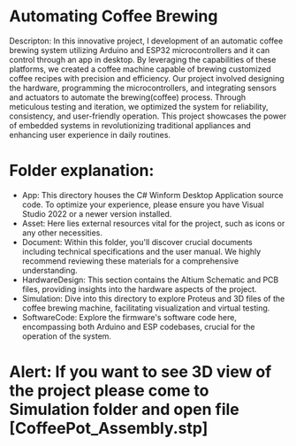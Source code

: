 # Automating Coffee Brewing
Descripton: In this innovative project, I development of an automatic coffee brewing system utilizing Arduino and ESP32 microcontrollers and it can control through an app in desktop. By leveraging the capabilities of these platforms, we created a coffee machine capable of brewing customized coffee recipes with precision and efficiency. Our project involved designing the hardware, programming the microcontrollers, and integrating sensors and actuators to automate the brewing(coffee) process. Through meticulous testing and iteration, we optimized the system for reliability, consistency, and user-friendly operation. This project showcases the power of embedded systems in revolutionizing traditional appliances and enhancing user experience in daily routines.
# Folder explanation:
* App: This directory houses the C# Winform Desktop Application source code. To optimize your experience, please ensure you have Visual Studio 2022 or a newer version installed.
* Asset: Here lies external resources vital for the project, such as icons or any other necessities.
* Document: Within this folder, you'll discover crucial documents including technical specifications and the user manual. We highly recommend reviewing these materials for a comprehensive understanding.
* HardwareDesign: This section contains the Altium Schematic and PCB files, providing insights into the hardware aspects of the project.
* Simulation: Dive into this directory to explore Proteus and 3D files of the coffee brewing machine, facilitating visualization and virtual testing.
* SoftwareCode: Explore the firmware's software code here, encompassing both Arduino and ESP codebases, crucial for the operation of the system.
# Alert: If you want to see 3D view of the project please come to Simulation folder and open file [CoffeePot_Assembly.stp]
